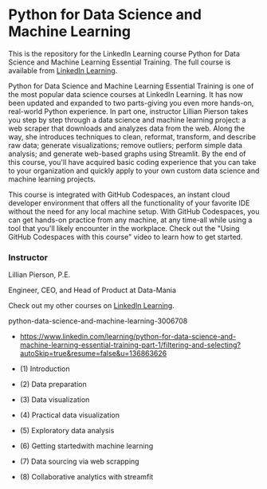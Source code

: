 # Python for Data Science and Machine Learning 
This is the repository for the LinkedIn Learning course Python for Data Science and Machine Learning Essential Training. The full course is available from [LinkedIn Learning][lil-course-url].



Python for Data Science and Machine Learning Essential Training is one of the most popular data science courses at LinkedIn Learning. It has now been updated and expanded to two parts-giving you even more hands-on, real-world Python experience. In part one, instructor Lillian Pierson takes you step by step through a data science and machine learning project: a web scraper that downloads and analyzes data from the web. Along the way, she introduces techniques to clean, reformat, transform, and describe raw data; generate visualizations; remove outliers; perform simple data analysis; and generate web-based graphs using Streamlit. By the end of this course, you'll have acquired basic coding experience that you can take to your organization and quickly apply to your own custom data science and machine learning projects.

This course is integrated with GitHub Codespaces, an instant cloud developer environment that offers all the functionality of your favorite IDE without the need for any local machine setup. With GitHub Codespaces, you can get hands-on practice from any machine, at any time-all while using a tool that you'll likely encounter in the workplace. Check out the "Using GitHub Codespaces with this course" video to learn how to get started.

### Instructor

Lillian Pierson, P.E.

Engineer, CEO, and Head of Product at Data-Mania

Check out my other courses on [LinkedIn Learning](https://www.linkedin.com/learning/instructors/lillian-pierson-p-e?u=104).

[0]: # (Replace these placeholder URLs with actual course URLs)

[lil-course-url]: https://www.linkedin.com/learning/python-for-data-science-and-machine-learning-essential-training-part-1
[lil-thumbnail-url]: https://media.licdn.com/dms/image/D560DAQHjOZJ6XUrh3Q/learning-public-crop_675_1200/0/1709944557924?e=2147483647&v=beta&t=M7Tpw3XXS2hMAb2QXpJ73m7Bp6awqE82A8jReKHbkPk
python-data-science-and-machine-learning-3006708

- https://www.linkedin.com/learning/python-for-data-science-and-machine-learning-essential-training-part-1/filtering-and-selecting?autoSkip=true&resume=false&u=136863626

- (1) Introduction
- (2) Data preparation
- (3) Data visualization
- (4) Practical data visualization
- (5) Exploratory data analysis
- (6) Getting startedwith machine learning
- (7) Data sourcing via web scrapping
- (8) Collaborative analytics with streamfit


